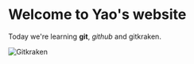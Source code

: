 # Welcome to Yao's website
Today we're learning **git**, _github_ and gitkraken.

![Gitkraken](https://help.gitkraken.com/wp-content/uploads/interface.png)
